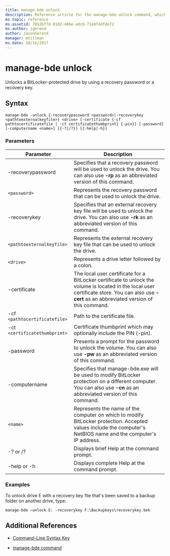 ```yaml
---
title: manage-bde unlock
description: Reference article for the manage-bde unlock command, which unlocks a BitLocker-protected drive by using a recovery password or a recovery key.
ms.topic: reference
ms.assetid: 7852bf7d-9102-40be-adcb-71e8f4dfde72
ms.author: jgerend
author: JasonGerend
manager: mtillman
ms.date: 10/16/2017
---
```


# manage-bde unlock

Unlocks a BitLocker-protected drive by using a recovery password or a recovery key.

## Syntax

```
manage-bde -unlock {-recoverypassword <password>|-recoverykey <pathtoexternalkeyfile>} <drive> [-certificate {-cf pathtocertificatefile | -ct certificatethumbprint} {-pin}] [-password] [-computername <name>] [{-?|/?}] [{-help|-h}]
```

### Parameters

| Parameter | Description |
| --------- | ----------- |
| -recoverypassword | Specifies that a recovery password will be used to unlock the drive. You can also use **-rp** as an abbreviated version of this command. |
| `<password>` | Represents the recovery password that can be used to unlock the drive. |
| -recoverykey | Specifies that an external recovery key file will be used to unlock the drive. You can also use **-rk** as an abbreviated version of this command. |
| `<pathtoexternalkeyfile>` | Represents the external recovery key file that can be used to unlock the drive. |
| `<drive>` | Represents a drive letter followed by a colon. |
| -certificate | The local user certificate for a BitLocker certificate to unlock the volume is located in the local user certificate store. You can also use **-cert** as an abbreviated version of this command. |
| -cf `<pathtocertificatefile>` | Path to the certificate file. |
| -ct `<certificatethumbprint>` | Certificate thumbprint which may optionally include the PIN (-pin). |
| -password | Presents a prompt for the password to unlock the volume. You can also use **-pw** as an abbreviated version of this command. |
| -computername | Specifies that manage-bde.exe will be used to modify BitLocker protection on a different computer. You can also use **-cn** as an abbreviated version of this command. |
| `<name>` | Represents the name of the computer on which to modify BitLocker protection. Accepted values include the computer's NetBIOS name and the computer's IP address. |
| -? or /? | Displays brief Help at the command prompt. |
| -help or -h | Displays complete Help at the command prompt. |

### Examples

To unlock drive E with a recovery key file that's been saved to a backup folder on another drive, type:

```
manage-bde –unlock E: -recoverykey F:\Backupkeys\recoverykey.bek
```

## Additional References

- [Command-Line Syntax Key](command-line-syntax-key.md)

- [manage-bde command](manage-bde.md)
